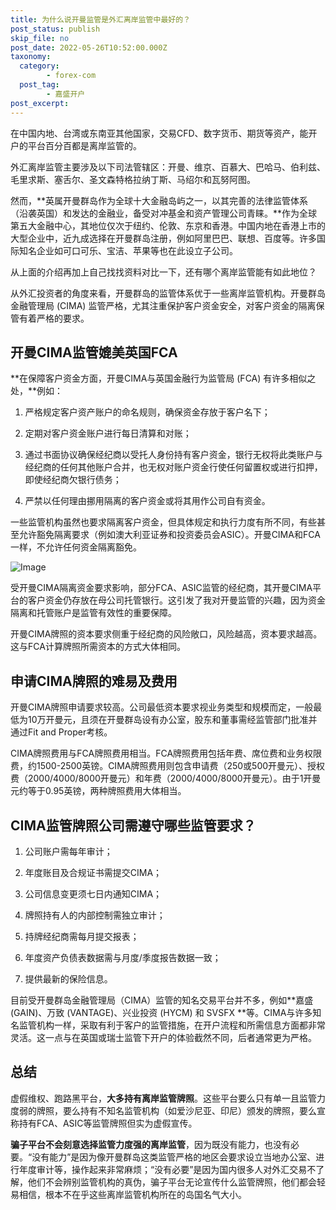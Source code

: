 ```yaml
---
title: 为什么说开曼监管是外汇离岸监管中最好的？
post_status: publish
skip_file: no
post_date: 2022-05-26T10:52:00.000Z
taxonomy:
  category:
        - forex-com
  post_tag:
        - 嘉盛开户
post_excerpt: 
---
```

在中国内地、台湾或东南亚其他国家，交易CFD、数字货币、期货等资产，能开户的平台百分百都是离岸监管的。

外汇离岸监管主要涉及以下司法管辖区：开曼、维京、百慕大、巴哈马、伯利兹、毛里求斯、塞舌尔、圣文森特格拉纳丁斯、马绍尔和瓦努阿图。

然而，**英属开曼群岛作为全球十大金融岛屿之一，以其完善的法律监管体系（沿袭英国）和发达的金融业，备受对冲基金和资产管理公司青睐。**作为全球第五大金融中心，其地位仅次于纽约、伦敦、东京和香港。中国内地在香港上市的大型企业中，近九成选择在开曼群岛注册，例如阿里巴巴、联想、百度等。许多国际知名企业如可口可乐、宝洁、苹果等也在此设立子公司。

从上面的介绍再加上自己找找资料对比一下，还有哪个离岸监管能有如此地位？

从外汇投资者的角度来看，开曼群岛的监管体系优于一些离岸监管机构。开曼群岛金融管理局 (CIMA) 监管严格，尤其注重保护客户资金安全，对客户资金的隔离保管有着严格的要求。

## 开曼CIMA监管媲美英国FCA

**在保障客户资金方面，开曼CIMA与英国金融行为监管局 (FCA) 有许多相似之处，**例如：

1. 严格规定客户资产账户的命名规则，确保资金存放于客户名下；

1. 定期对客户资金账户进行每日清算和对账；

1. 通过书面协议确保经纪商以受托人身份持有客户资金，银行无权将此类账户与经纪商的任何其他账户合并，也无权对账户资金行使任何留置权或进行扣押，即使经纪商欠银行债务；

1. 严禁以任何理由挪用隔离的客户资金或将其用作公司自有资金。

一些监管机构虽然也要求隔离客户资金，但具体规定和执行力度有所不同，有些甚至允许豁免隔离要求（例如澳大利亚证券和投资委员会ASIC）。开曼CIMA和FCA一样，不允许任何资金隔离豁免。

![Image](https://prod-files-secure.s3.us-west-2.amazonaws.com/39ed1227-6d7d-4570-be36-9ccd4a2c4241/bd849744-3fcb-4a37-8312-357962c8f065/image.png?X-Amz-Algorithm=AWS4-HMAC-SHA256&X-Amz-Content-Sha256=UNSIGNED-PAYLOAD&X-Amz-Credential=ASIAZI2LB4665EREBV6A%2F20250424%2Fus-west-2%2Fs3%2Faws4_request&X-Amz-Date=20250424T041353Z&X-Amz-Expires=3600&X-Amz-Security-Token=IQoJb3JpZ2luX2VjEHQaCXVzLXdlc3QtMiJIMEYCIQCFZFVRvDQRLSEUQE1Eoo7TswNfIaVH4Lo1C3EsVwsUrAIhAKWOVVCjBI0oh1t4zCHlPrH%2B5si1%2B2yytLyvaQIzn0E6KogECP3%2F%2F%2F%2F%2F%2F%2F%2F%2F%2FwEQABoMNjM3NDIzMTgzODA1IgwrVY7vE3kCml7utEIq3AOLhEPRif6IIvsFLExdPSx9memzOeCaNU42QIAQwHuYc29cv6pM2nvEHd%2BC24cziF67jFu2MMSm9IIoHKvBY9dRYITjAEzUzw%2F38e6269FJzVcELFrlJKzCDc50K6%2FO4aYykb8C9p3o0QYlATProgZpos4w7xtVeGk5MGcRUXqU1fCUUGBVxjep8HHypR1Y9CzqlemCqqPh8oiznrMJZODAWJjVhg%2Fkg5bCoIQjWY07p6H%2FLSnij5JFshqviomfam0QEGtQQeBX7ubRPnAjQzILsS9diTgQf6195WlVNbGaagYhDS1h%2FpOutpJdBho%2FHgx9XJGd6o7bjVORJ%2FXiE3fBB9nJlQjM8oWiyhHbBdRCRdbrDQ79jR7TkUtaEYnC%2FoDp3Dw3LMM2ZToxA9%2BMcoOcNO3AMAwqaelDwn0jaTWN94hYQyZz7TxEFT3ReOVRjVVSKoqFj5lmutm44FfGJVCTBSgZrRmWWssvlUHz7Q%2FkhRwWuSd01d8f51%2BD3TxS8c3rkiKAacXkoNVx8UFNi0F46A0W7Ka1OytXDxyOUZi7aBGpWV7cB4h3hY6pF5r596TPIBOM%2FT9uCwIamyP2I0wTub649L34Rso5QPRH2kjyrgByoF1Ap2lCzXnwPTCL5KbABjqkAfIsJWxUW4oofC6K39Wo6QRiu5ak3x%2F%2BPaILWzlvk2UH0k3r63z2L3Ob3Mr9ZfcS1Ve8%2BHRw6E6kCYsjIDDE%2BoNUMp63vkv1R7T8XrUsWXVV9QNw0PRN4tDs7qLv68AEjjRJ1d8QJPrwmhd56Jb75AsNqjdDUWnDHFN9XwIGW%2Bxs8ATbDjZXBGPP%2FxqHWf34JGRdOcBa%2FGAPmMuF12Jua3MKfx69&X-Amz-Signature=c4a4756c219bab7749caf781de69bc45e980082b8d3ccbea39d17fb9410ff7c5&X-Amz-SignedHeaders=host&x-id=GetObject)

受开曼CIMA隔离资金要求影响，部分FCA、ASIC监管的经纪商，其开曼CIMA平台的客户资金仍存放在母公司托管银行。这引发了我对开曼监管的兴趣，因为资金隔离和托管账户是监管有效性的重要保障。

开曼CIMA牌照的资本要求侧重于经纪商的风险敞口，风险越高，资本要求越高。这与FCA计算牌照所需资本的方式大体相同。

## **申请CIMA牌照的难易及费用**

开曼CIMA牌照申请要求较高。公司最低资本要求视业务类型和规模而定，一般最低为10万开曼元，且须在开曼群岛设有办公室，股东和董事需经监管部门批准并通过Fit and Proper考核。

CIMA牌照费用与FCA牌照费用相当。FCA牌照费用包括年费、席位费和业务权限费，约1500-2500英镑。CIMA牌照费用则包含申请费（250或500开曼元）、授权费（2000/4000/8000开曼元）和年费（2000/4000/8000开曼元）。由于1开曼元约等于0.95英镑，两种牌照费用大体相当。

## CIMA监管牌照公司需遵守哪些监管要求？

1. 公司账户需每年审计；

1. 年度账目及合规证书需提交CIMA；

1. 公司信息变更须七日内通知CIMA；

1. 牌照持有人的内部控制需独立审计；

1. 持牌经纪商需每月提交报表；

1. 年度资产负债表数据需与月度/季度报告数据一致；

1. 提供最新的保险信息。

目前受开曼群岛金融管理局（CIMA）监管的知名交易平台并不多，例如**嘉盛 (GAIN)、万致 (VANTAGE)、兴业投资 (HYCM) 和 SVSFX **等。CIMA与许多知名监管机构一样，采取有利于客户的监管措施，在开户流程和所需信息方面都非常灵活。这一点与在英国或瑞士监管下开户的体验截然不同，后者通常更为严格。

## 总结

虚假维权、跑路黑平台，**大多持有离岸监管牌照**。这些平台要么只有单一且监管力度弱的牌照，要么持有不知名监管机构（如爱沙尼亚、印尼）颁发的牌照，要么宣称持有FCA、ASIC等监管牌照但实为虚假宣传。

**骗子平台不会刻意选择监管力度强的离岸监管**，因为既没有能力，也没有必要。“没有能力”是因为像开曼群岛这类监管严格的地区会要求设立当地办公室、进行年度审计等，操作起来非常麻烦；“没有必要”是因为国内很多人对外汇交易不了解，他们不会辨别监管机构的真伪，骗子平台无论宣传什么监管牌照，他们都会轻易相信，根本不在乎这些离岸监管机构所在的岛国名气大小。
